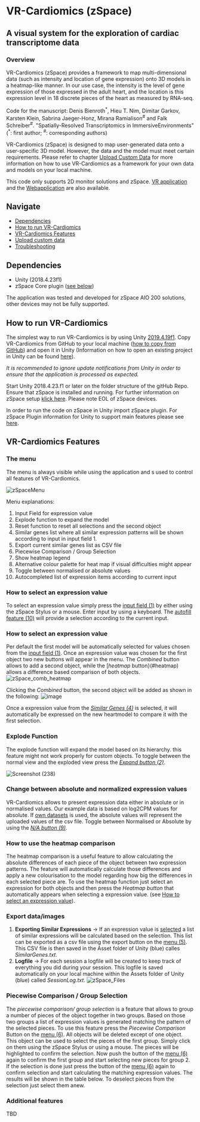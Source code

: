 # VR-Cardiomics (zSpace)
## A visual system for the exploration of cardiac transcriptome data


### Overview
VR-Cardiomics (zSpace) provides a framework to map multi-dimensional data (such as intensity and location of gene expression) onto 3D models in a heatmap-like manner. In our use case, the intensity is the level of gene expression of those expressed in the adult heart, and the location is this expression level in 18 discrete pieces of the heart as measured by RNA-seq.

Code for the manuscript: Denis Bienroth<sup>\*</sup>, Hieu T. Nim, Dimitar Garkov, Karsten Klein, Sabrina Jaeger-Honz, Mirana Ramialison<sup>#</sup> and Falk Schreiber<sup>#</sup>. "Spatially-Resolved Transcriptomics in ImmersiveEnvironments" (<sup>\*</sup>: first author; <sup>#</sup>: corresponding authors)

VR-Cardiomics (zSpace) is designed to map user-generated data onto a user-specific 3D model. However, the data and the model must meet certain requirements. Please refer to chapter [Upload Custom Data](#custom) for more information on how to use VR-Cardiomics as a framework for your own data and models on your local machine.

This code only supports 2D monitor solutions and zSpace. [VR application](https://github.com/Ramialison-Lab/VR-Cardiomics) and the [Webapplication](https://github.com/Ramialison-Lab/3DCardiomics) are also available.

## Navigate
- [Dependencies](#dependencies)
- [How to run VR-Cardiomics](#runVR)
- [VR-Cardiomics Features](#features)
- [Upload custom data](#custom)
- [Troubleshooting](#trouble)

## <a name="dependencies">Dependencies </a>

-   Unity (2018.4.23f1)
-   zSpace Core plugin ([see below](#plugin)) 

The application was tested and developed for zSpace AIO 200 solutions, other devices may not be fully supported.

## <a name="runVR">How to run VR-Cardiomics </a>

The simplest way to run VR-Cardiomics is by using Unity [2019.4.19f1](https://unity3d.com/de/unity/whats-new/2019.4.19). Copy VR-Cardiomics from GitHub to your local machine ([how to copy from GitHub](https://docs.github.com/en/repositories/creating-and-managing-repositories/cloning-a-repository)) and open it in Unity (Information on how to open an existing project in Unity can be found [here](https://docs.unity3d.com/2019.1/Documentation/Manual/GettingStartedOpeningProjects.html)).

*It is recommended to ignore update notifications from Unity in order to ensure that the application is processed as expected.*

Start Unity 2018.4.23.f1 or later on the folder structure of the gitHub Repo. Ensure that zSpace is installed and running. For further information on zSpace setup [klick here](https://support.zspace.com/s/article/Setting-up-your-zSpace-Laptop-and-user-guide?language=en_US). Please note EOL of zSpace devices. 

<a name="plugin">In order</a> to run the code on zSpace in Unity import zSpace plugin. For zSpace Plugin information for Unity to support main features please see [here](https://developer.zspace.com/docs/unity3d-setup). 

## <a name="features">VR-Cardiomics Features</a>

### <a name="menu">The menu </a>
The menu is always visible while using the application and s used to control all features of VR-Cardiomics.

![zSpaceMenu](https://user-images.githubusercontent.com/79250095/135039690-3093bbd9-2813-49d9-8ac3-1a3b93e10bdb.png)

Menu explanations:
1. Input Field for expression value
2. Explode function to expand the model
3. Reset function to reset all selections and the second object
4. Similar genes list where all similar expression patterns will be shown according to input in input field 1.
5. Export current similar genes list as CSV file
6. Piecewise Comparison / Group Selection
7. Show heatmap legend
8. Alternative colour palette for heat map if visual difficulties might appear
9. Toggle between normalised or absolute values
10. Autocompleted list of expression items according to current input

### <a name="selectExpression">How to select an expression value </a>

To select an expression value simply press the [input field (1)](#menu) by either using the zSpace Stylus or a mouse. Enter input by using a keyboard. The [autofill feature (10)](#menu) will provide a selection according to the current input. 

### <a name="selectExpression">How to select an expression value </a>

Per default the first model will be automatically selected for values chosen from the [input field (1)](#menu). Once an expression value was chosen for the first object two new buttons will appear in the menu. The *Combined* button allows to add a second object, while the [*heatmap* button}(#heatmap) allows a difference based comparison of both objects.
![zSpace_comb_heatmap](https://user-images.githubusercontent.com/79250095/135041483-c39e27e8-5588-43cc-991b-e963eb8a50d3.png)

Clicking the *Combined* button, the second object will be added as shown in the following:
![image](https://user-images.githubusercontent.com/79250095/135041794-ae3713b9-c9b6-44ff-b2a8-99811be2b178.png)

Once a expression value from the [*Similar Genes (4)*](#menu) is selected, it will automatically be expressed on the new heartmodel to compare it with the first selection. 

### <a name="explode">Explode Function</a>
The explode function will expand the model based on its hierarchy. this feature might not work properly for custom objects. To toggle between the normal view and the exploded view press the [*Expand button (2)*](#menu).

![Screenshot (238)](https://user-images.githubusercontent.com/79250095/134447818-21544de8-5dd4-4689-834d-6c8a84e938db.png)

### Change between absolute and normalized expression values

VR-Cardiomics allows to present expression data either in absolute or in normalised values. Our example data is based on log2CPM values for absolute. If [own datasets](#custom) is used, the absolute values will represent the uploaded values of the csv file. Toggle between Normalised or Absolute by using the [*N/A button (9)*](#menu).

### <a name="heatmap">How to use the heatmap comparison </a>

The heatmap comparison is a useful feature to allow calculating the absolute differences of each piece of the object between two expression patterns. The feature will automatically calculate those differences and apply a new colourisation to the model regarding how big the differences in each selected piece are. To use the heatmap function just select an expression for both objects and then press the *Heatmap button* that automatically appears when selecting a expression value. (see [How to select an expression value](#selectExpression)).

### Export data/images

1. **Exporting Similar Expressions** → If an expression value is [selected](#selectExpression) a list of similar expressions will be calculated based on the selection. This list can be exported as a csv file using the export button on the [menu (5)](#menu). This CSV file is then saved in the Asset folder of Unity (blue) calles *SimilarGenes.txt*.
2. **Logfile** → For each session a logfile will be created to keep track of everything you did during your session. This logfile is saved automatically on your local machine within the Assets folder of Unity (blue) called *SessionLog.txt*.
 ![zSpace_Files](https://user-images.githubusercontent.com/79250095/135043900-ec6df8b7-a55c-41b3-a181-f39a984ff93d.png) 


### Piecewise Comparison / Group Selection
The *piecewise comparison/ group selection* is a feature that allows to group a number of pieces of the object together in two groups. Based on those two groups a list of expression values is generated matching the pattern of the selected pieces. 
To use this feature press the *Piecewise Comparison* Button on the [menu (6)](#menu). All objects will be deleted except of one object. This object can be used to select the pieces of the first group. Simply click on them using the zSpace Stylus or using a mouse. The pieces will be highlighted to confirm the selection. Now push the button of the [menu (6)](#menu) again to confirm the first group and start selecting new pieces for group 2. If the selection is done just press the button of the [menu (6)](#menu) again to confirm selection and start calculating the matching expression values. The results will be shown in the table below. 
To deselect pieces from the selection just select them anew.

### Additional features
TBD
